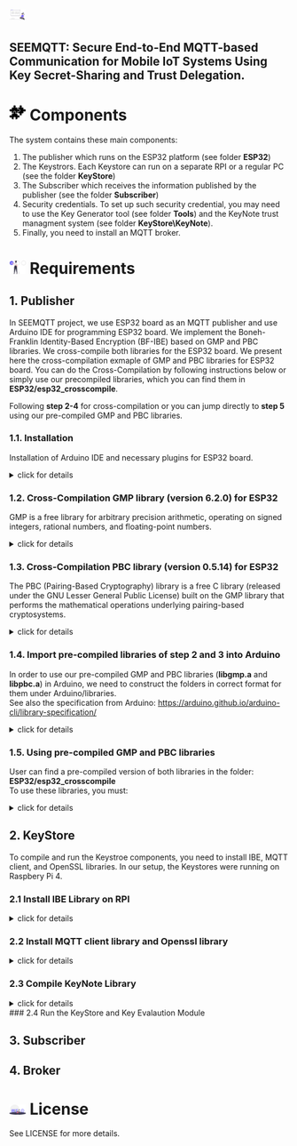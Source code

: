 # <img src="images/project.svg" alt="about the project" width="30"/>  
**SEEMQTT:** Secure End-to-End MQTT-based Communication for Mobile IoT Systems Using Key Secret-Sharing and Trust Delegation.
---
# <img src="images/components.svg" alt="components" width="30" />  Components 
The system contains these main components: 
1. The publisher which runs on the ESP32 platform (see folder **ESP32**)
2. The Keystrors. Each Keystore can run on a separate RPI or a regular PC (see the folder **KeyStore**)
3. The Subscriber which receives the information published by the publisher (see the folder **Subscriber**)
4. Security credentials. To set up such security credential, you may need to use the Key Generator tool (see folder **Tools**)  and the KeyNote trust managment system (see folder **KeyStore\KeyNote**).  
5. Finally,  you need to install an MQTT broker. 
# <img src="images/checkboxes.svg" alt="requirements" width="30" />  Requirements
## 1. Publisher 
In SEEMQTT project, we use ESP32 board as an MQTT publisher and use Arduino IDE for programming ESP32 board. We implement the Boneh-Franklin Identity-Based Encryption (BF-IBE) based on  GMP and PBC libraries. We cross-compile both libraries for the ESP32 board. We present here the cross-compilation exmaple of GMP and PBC libraries for ESP32 board. You can do the Cross-Compilation by following instructions below or simply use our precompiled libraries, which you can find them in **ESP32/esp32_crosscompile**.

Following **step 2-4** for cross-compilation or you can jump directly to **step 5** using our pre-compiled GMP and PBC libraries.

### 1.1. Installation
Installation of Arduino IDE and necessary plugins for ESP32 board.
<details>
<summary> click for details </summary>

1. Arduino IDE \
We install Arduino IDE (version 1.8.13) on Linux machine. Follow the instructions to install Arduino IDE on your PC (Windows/Mac OS X/Linux/Portable IDE/ChromeOS):  
https://www.arduino.cc/en/Guide/HomePage

2. Install ESP32 Board Add-Ons in Arduino IDE \
We use ESP32 Boards in our project. Follow the instructions in this tutorial to add add-ons for ESP32 Boards in Arduino IDE:  
https://randomnerdtutorials.com/installing-the-esp32-board-in-arduino-ide-windows-instructions/

3. Required libraries in Arduino IDE \
We need to install **PubSubClient** library, which is used in our project for MQTT client.
Here is  a description about how to install a library into your Arduino IDE: https://www.arduino.cc/en/guide/libraries
</details>

### 1.2. Cross-Compilation GMP library (version 6.2.0) for ESP32
GMP is a free library for arbitrary precision arithmetic, operating on signed integers, rational numbers, and floating-point numbers.
<details>
<summary> click for details </summary>

1. you need to download the GMP library source code from here: https://gmplib.org
2. after unzip the library, create a text file  and save it as e.g. cross-compile-esp32.txt.
3. copy the next code ( A wrapper around ./configure (https://github.com/ikalchev/kpabe-yct14-cpp/issues/2).) into the file and change the paths according to your own settings.
4.  After running the text file we just generated, a **config.h** file will be generated.
```
#!/bin/bash
# Don't forget:
# - Change HAS_OBSTACK_VNPRITNF and HAVE_NL_LANGINFO to 0 from config.h
# - (optional) Change HAS_ALLOCA and HAS_ALLOCA_H to 0 (we want to avoid stack allocation on the esp)
# - Change HAVE_RAISE to 0 (see invalid.c)
./configure \
  --enable-static \
  --disable-shared \
  --host=xtensa \
  --prefix=/usr/local/lib/xtensa-esp32-elf \
  AR=/home/mao/Desktop/esp/xtensa-esp32-toolchain/xtensa-esp32-elf/bin/xtensa-esp32-elf-ar \
  ARFLAGS=rcs \
  RANLIB=/home/mao/Desktop/esp/xtensa-esp32-toolchain/xtensa-esp32-elf/bin/xtensa-esp32-elf-ranlib \
  CC=/home/mao/Desktop/esp/xtensa-esp32-toolchain/xtensa-esp32-elf/bin/xtensa-esp32-elf-gcc \
  CFLAGS="-Wno-error=deprecated-declarations -Wno-unused-parameter -Wno-sign-compare -Os -g3 -nostdlib -Wpointer-arith -Wno-error=unused-function -Wno-error=unused-but-set-variable -Wno-error=unused-variable -mlongcalls -ffunction-sections -fdata-sections -fstrict-volatile-bitfields" \
  CXX=/home/mao/Desktop/esp/xtensa-esp32-toolchain/xtensa-esp32-elf/bin/xtensa-esp32-elf-g++ \
  CXXFLAGS="-fno-rtti -fno-exceptions -std=gnu++11" \
  LIBS="" \
  LDFLAGS="-L/home/mao/.arduino15/packages/esp32/hardware/esp32/1.0.4/tools/sdk/lib -L/home/mao/.arduino15/packages/esp32/hardware/esp32/1.0.4/tools/sdk/ld -nostdlib -Wl,-static -Wl,-gc-sections -Wl,-EL -Wl,--undefined=uxTopUsedPriority"
```
```
chmod +x cross-compile-esp32.txt && ./cross-compile-esp32.txt
```
5. Change HAVE_OBSTACK_VPRINTF, HAVE_NL_LANGINFO and HAVE_RAISE to 0 from **config.h**. **Note**: in our case, a error occurs during linking stage when we use pre-compiled libgmp.a library in Arduino (1.8.13). As a workaround we copy the lines below from invalid.c to errno.c.
```
#if ! HAVE_RAISE
#define raise(sig)   kill (getpid(), sig)
#endif
```
6. Run ```make && make install``` to generate static library **libgmp.a**, which will be located in our case under folder **/usr/local/lib/xtensa-esp32-elf/lib**.
7. Done
</details>

### 1.3. Cross-Compilation PBC library (version 0.5.14) for ESP32
The PBC (Pairing-Based Cryptography) library is a free C library (released under the GNU Lesser General Public License) built on the GMP library that performs the mathematical operations underlying pairing-based cryptosystems.
<details>
<summary> click for details </summary>

1. PBC library source code download: https://crypto.stanford.edu/pbc/download.html
2. A wrapper around ./configure (https://github.com/ikalchev/kpabe-yct14-cpp/issues/2). Change the paths according to your own settings and save it as e.g. cross-compile-esp32.txt. After running the script, a **config.h** file will be generated.
```
#!/bin/bash
# The many includes in CPPFLAGS are all because of arith/init_random.c, as it is modified to use the random number generator from the esp platform.
# Don't forget:
# - Change HAVE_ALLOCA and HAVE_ALLOCA_H to 0 (we don't want to use stack allocation on the esp)
TOOLCHAIN="/home/mao/Desktop/esp/xtensa-esp32-toolchain/xtensa-esp32-elf/bin/xtensa-esp32-elf-"
./configure \
  --enable-static \
  --disable-shared \
  --host=xtensa \
  --prefix=/usr/local/lib/xtensa-esp32-elf \
  AR="$TOOLCHAIN"ar \
  ARFLAGS=rcs \
  AS="$TOOLCHAIN"as \
  RANLIB="$TOOLCHAIN"ranlib \
  NM="$TOOLCHAIN"nm \
  CC="$TOOLCHAIN"gcc \
  CFLAGS="-Wno-error=deprecated-declarations -Wno-unused-parameter -Wno-sign-compare -Os -g3 -nostdlib -Wpointer-arith -Wno-error=unused-function -Wno-error=unused-but-set-variable -Wno-error=unused-variable -mlongcalls -ffunction-sections -fdata-sections -fstrict-volatile-bitfields" \
  CPPFLAGS="-mlongcalls -fno-exceptions -I/usr/local/lib/xtensa-esp32-elf/include -I/home/mao/Desktop/esp/xtensa-esp32-toolchain/xtensa-esp32-elf/include -I/home/mao/.arduino15/packages/esp32/hardware/esp32/1.0.4/tools/sdk/include/esp32/ -I/home/mao/.arduino15/packages/esp32/hardware/esp32/1.0.4/tools/sdk/include/driver/ -I/home/mao/.arduino15/packages/esp32/hardware/esp32/1.0.4/tools/sdk/include/soc/ -I/home/mao/.arduino15/packages/esp32/hardware/esp32/1.0.4/tools/sdk/include/freertos/" \
  LIBS="" \
  LDFLAGS="-L/usr/local/lib/xtensa-esp32-elf/lib/ -L/home/mao/.arduino15/packages/esp32/hardware/esp32/1.0.4/tools/sdk/lib -L/home/mao/.arduino15/packages/esp32/hardware/esp32/1.0.4/tools/sdk/ld -L/home/mao/Desktop/esp/xtensa-esp32-toolchain/xtensa-esp32-elf/lib -nostdlib -Wl,--gc-sections -Wl,-EL -Wl,--undefined=uxTopUsedPriority"
```
```
chmod +x cross-compile-esp32.txt && ./cross-compile-esp32.txt
```
3. Change HAVE_ALLOCA and HAVE_ALLOCA_H to 0 from **config.h**.
4. Run ```make && make install``` to generate static library **libpbc.a**, which will be located in our case under folder **/usr/local/lib/xtensa-esp32-elf/lib**.
5. Done
</details>

### 1.4. Import pre-compiled libraries of step 2 and 3 into Arduino
In order to use our pre-compiled GMP and PBC libraries (**libgmp.a** and **libpbc.a**) in Arduino, we need to construct the folders in correct format for them under Arduino/libraries. \
See also the specification from Arduino: https://arduino.github.io/arduino-cli/library-specification/
<details>
<summary> click for details </summary>

#### 1.4.1 Add pre-compiled GMP library in Arduino
- Constructed GMP library folder
```
Arduino/libraries/gmp
├── library.properties
└── src
    ├── esp32
    │   └── libgmpesp32.a
    └── gmp.h
```
- Copy header files and pre-compiled GMP library from **/usr/local/lib/xtensa-esp32-elf/** to Arduino library folder and **libgmp.a** is renamed as **libgmpesp32.a** in order to differ from the GMP library under linux machine.
- library.properties file. **Note**: set precompiled flag to true.
```
name=GMP Library ESP32
version=1.0.0
author=Hangmao Liu
maintainer=Hangmao Liu
sentence=Arduino libary
paragraph=
category=demo
url=www.google.com
architectures=*
includes=gmp.h
precompiled=true
ldflags=-lgmpesp32
```

#### 1.4.2 Add pre-compiled PBC library in Arduino
-  Constructed PBC library folder
```
Arduino/libraries/pbc/
├── library.properties
└── src
    ├── esp32
    │   └── libpbcesp32.a
    ├── pbc_a1_param.h
    ├── pbc_a_param.h
    ├── pbc_curve.h
    ├── pbc_d_param.h
    ├── pbc_e_param.h
    ├── pbc_field.h
    ├── pbc_fieldquadratic.h
    ├── pbc_f_param.h
    ├── pbc_fp.h
    ├── pbc_g_param.h
    ├── pbc.h
    ├── pbc_hilbert.h
    ├── pbc_i_param.h
    ├── pbc_memory.h
    ├── pbc_mnt.h
    ├── pbc_multiz.h
    ├── pbc_pairing.h
    ├── pbc_param.h
    ├── pbc_poly.h
    ├── pbc_random.h
    ├── pbc_singular.h
    ├── pbc_ternary_extension_field.h
    ├── pbc_test.h
    ├── pbc_utils.h
    └── pbc_z.h
```
-  Copy header files and pre-compiled PBC library from **/usr/local/lib/xtensa-esp32-elf/** to Arduino library folder and **libpbc.a** is renamed as **libpbcesp32.a** in order to differ from the PBC library under linux machine.
-  library.properties file. **Note**: set precompiled flag to true.
```
name=PBC_Library(Pairing Based Cryptography) ESP32
version=1.0.0
author=Hangmao Liu
maintainer=Hangmao Liu
sentence=Arduino libary
paragraph=
category=demo
url=www.google.com
architectures=*
includes=pbc.h
precompiled=true
ldflags=-lpbcesp32
```
#### 1.4.3 Change platform.txt in Arduino in order to use pre-compiled library
See also the discussion for more details: https://forum.arduino.cc/index.php?topic=653746.0 \
**platform.txt**: file is located in **~/.arduino15/packages/esp32/hardware/esp32/1.0.4** (under normal user not root).
-  Add this line anywhere in platform.txt
```
compiler.libraries.ldflags=
```
- Add {compiler.libraries.ldflags} to recipe.c.combine.pattern
```
recipe.c.combine.pattern="{compiler.path}{compiler.c.elf.cmd}" {compiler.c.elf.flags} {compiler.c.elf.extra_flags} {compiler.libraries.ldflags} -Wl,--start-group {object_files} "{archive_file_path}" {compiler.c.elf.libs} -Wl,--end-group -Wl,-EL -o "{build.path}/{build.project_name}.elf"

```
- Add this tow flages the end of the file
```
compiler.c.elf.libs=-lgcc -lesp32 -lphy -lesp_http_client -lmbedtls -lrtc -lesp_http_server -lbtdm_app -lspiffs -lbootloader_sup    port -lmdns -lnvs_flash -lfatfs -lpp -lnet80211 -ljsmn -lface_detection -llibsodium -lvfs -ldl_lib -llog -lfreertos -lcxx -lsmar    tconfig_ack -lxtensa-debug-module -lheap -ltcpip_adapter -lmqtt -lulp -lfd -lfb_gfx -lnghttp -lprotocomm -lsmartconfig -lm -leth    ernet -limage_util -lc_nano -lsoc -ltcp_transport -lc -lmicro-ecc -lface_recognition -ljson -lwpa_supplicant -lmesh -lesp_https_    ota -lwpa2 -lexpat -llwip -lwear_levelling -lapp_update -ldriver -lbt -lespnow -lcoap -lasio -lnewlib -lconsole -lapp_trace -les    p32-camera -lhal -lprotobuf-c -lsdmmc -lcore -lpthread -lcoexist -lfreemodbus -lspi_flash -lesp-tls -lwpa -lwifi_provisioning -l    wps -lesp_adc_cal -lesp_event -lopenssl -lesp_ringbuf -lfr  **-lgmpesp32** **-lpbcesp32** -lstdc++
```

#### Note
In our case, an error occurs during linking stage.
```
in libc_nano.a undefined reference to "_PathLocale"
in libc_nano.a undefined reference to "__mlocale_changed"
in libc_nano.a undefined reference to "__nlocale_changed"
```
As a workaround we define those 3 variables in gmp/errno.c file, since we have already modified it.
```
int _PathLocale = 0;
int __mlocale_changed = 0;
int __nlocale_changed = 0;
```
</details>

### 1.5. Using pre-compiled GMP and PBC libraries
User can find a pre-compiled version of both libraries in the folder: **ESP32/esp32_crosscompile** \
To use these libraries, you must:
<details>
<summary> click for details </summary>

#### 1.5.1 Add pre-compiled libraries into Arduino libraries folder
Locating the Arduino libraries folder:
- in case of using Linux:  **Arduino/libraries/**
- in case of using Windows 10: **C:\Users\usename\Documents\Arduino\libraries**

#### 1.5.2 Change platform.txt in Arduino in order to use the pre-compiled libraries
Locating the platform.txt:
- in case of using Linux: **~/.arduino15/packages/esp32/hardware/esp32/1.0.4**(under normal user not root)
- in case of using Windows 10: **C:\Users\usename\AppData\Local\Arduino15\packages\esp32\hardware\esp32\1.0.4\**

After locating the file:
1. Add this line anywhere in platform.txt
```
compiler.libraries.ldflags=
```
2. Add {compiler.libraries.ldflags} to recipe.c.combine.pattern
```
recipe.c.combine.pattern="{compiler.path}{compiler.c.elf.cmd}" {compiler.c.elf.flags} {compiler.c.elf.extra_flags} {compiler.libraries.ldflags} -Wl,--start-group {object_files} "{archive_file_path}" {compiler.c.elf.libs} -Wl,--end-group -Wl,-EL -o "{build.path}/{build.project_name}.elf"
```
3. Add this tow flages ( **-lgmpesp32** **-lpbcesp32** ) the end of the file  compiler.c.elf.libs=
```
compiler.c.elf.libs=-lgcc -lesp32 -lphy -lesp_http_client -lmbedtls -lrtc -lesp_http_server -lbtdm_app -lspiffs -lbootloader_sup    port -lmdns -lnvs_flash -lfatfs -lpp -lnet80211 -ljsmn -lface_detection -llibsodium -lvfs -ldl_lib -llog -lfreertos -lcxx -lsmar    tconfig_ack -lxtensa-debug-module -lheap -ltcpip_adapter -lmqtt -lulp -lfd -lfb_gfx -lnghttp -lprotocomm -lsmartconfig -lm -leth    ernet -limage_util -lc_nano -lsoc -ltcp_transport -lc -lmicro-ecc -lface_recognition -ljson -lwpa_supplicant -lmesh -lesp_https_    ota -lwpa2 -lexpat -llwip -lwear_levelling -lapp_update -ldriver -lbt -lespnow -lcoap -lasio -lnewlib -lconsole -lapp_trace -les    p32-camera -lhal -lprotobuf-c -lsdmmc -lcore -lpthread -lcoexist -lfreemodbus -lspi_flash -lesp-tls -lwpa -lwifi_provisioning -l    wps -lesp_adc_cal -lesp_event -lopenssl -lesp_ringbuf -lfr  **-lgmpesp32** **-lpbcesp32** -lstdc++
```
</details>

## 2. KeyStore
To compile and run the Keystroe components,  you need to install IBE, MQTT client, and OpenSSL libraries. 
In our setup, the Keystores were running on Raspbery Pi 4. 

### 2.1 Install IBE Library on RPI 
<details>
<summary> click for details </summary>
Installing IBE requires the existence of both GMP and PBC libraries.

- #### Installing libgmp-dev and libssl-dev
  ```
  $ sudo apt install libgmp3-dev
  $ sudo apt install libssl-dev
  ```
- #### Installing libssl-dev
  ```
  $ sudo apt install libssl-dev
  ```
- #### Installing pbc
  - `$ wget https://crypto.stanford.edu/pbc/files/pbc-0.5.14.tar.gz
    `
  - Install flex and bison if they are not have installed before
	  ```
	  $ sudo apt-get install flex
	  $ sudo apt-get install bison
	  ```
  - Unzip the pbcXXXXX.gz file and then cd inside the unzipped folder
  - ```
    $ ./configure
    $ make
    $ sudo make install
    ```
</details>

### 2.2 Install MQTT client library and Openssl library 
<details>
<summary> click for details </summary>
	
- Install MQTT client library
	  
	```
	  $ sudo apt install libmosquitto-dev
	```
- Install Openssl linrary
	
	```
	  $ sudo apt-get install libssl-dev
	```

</details>	

### 2.3 Compile KeyNote Library 
<details>
<summary> click for details </summary>
 You need to compile the KeyNote trust management library before running the Policy Evaluation Module on the RPI. Otherwise, the authorized subscribers will not get the secret shares from the KeyStroes. To compile the library, you need to change the directory to the **KeyStore/Keynote/** folder and then run **make**
 	  
	```
	  $ cd  KeyStore/Keynote/
	  $ make
	```
You can read more about how to use the KeyNote trust managemet system and the changes that we implement here: **KeyStore/Keynote/README.md**
</details>
### 2.4 Run the KeyStore and Key Evalaution Module 

## 3. Subscriber 
## 4. Broker 
# <img src="images/license.svg" alt="license" width="30">  License
See LICENSE for more details.
